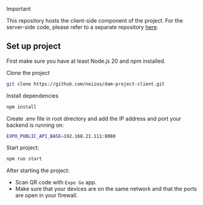 > [!IMPORTANT]
> This repository hosts the client-side component of the project. For the server-side code, please refer to a separate repository [here](https://github.com/neiios/dam-project-server).

## Set up project

First make sure you have at least Node.js 20 and npm installed.

Clone the project

```sh
git clone https://github.com/neiios/dam-project-client.git
```

Install dependencies

```sh
npm install
```

Create .env file in root directory and add the IP address and port your backend is running on:

```sh
EXPO_PUBLIC_API_BASE=192.168.21.111:8080
```

Start project:

```sh
npm run start
```

After starting the project:

- Scan QR code with `Expo Go` app.
- Make sure that your devices are on the same network and that the ports are open in your firewall.
